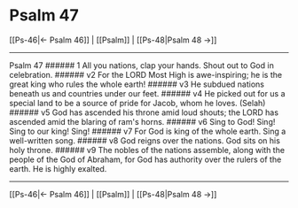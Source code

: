 # Psalm 47

[[Ps-46|← Psalm 46]] | [[Psalm]] | [[Ps-48|Psalm 48 →]]
***

Psalm 47 ###### 1 All you nations, clap your hands. Shout out to God in celebration. ###### v2 For the LORD Most High is awe-inspiring; he is the great king who rules the whole earth! ###### v3 He subdued nations beneath us and countries under our feet. ###### v4 He picked out for us a special land to be a source of pride for Jacob, whom he loves. (Selah) ###### v5 God has ascended his throne amid loud shouts; the LORD has ascended amid the blaring of ram's horns. ###### v6 Sing to God! Sing! Sing to our king! Sing! ###### v7 For God is king of the whole earth. Sing a well-written song. ###### v8 God reigns over the nations. God sits on his holy throne. ###### v9 The nobles of the nations assemble, along with the people of the God of Abraham, for God has authority over the rulers of the earth. He is highly exalted.

***
[[Ps-46|← Psalm 46]] | [[Psalm]] | [[Ps-48|Psalm 48 →]]
